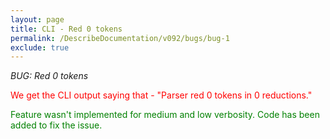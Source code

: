 ```yaml
---
layout: page
title: CLI - Red 0 tokens
permalink: /DescribeDocumentation/v092/bugs/bug-1
exclude: true
---
```

_BUG: Red 0 tokens_

<span style="color:red">We get the CLI output saying that - "Parser red 0 tokens in 0 reductions."</span>

<span style="color:green">Feature wasn't implemented for medium and low verbosity. Code has been added to fix the issue.</span>
